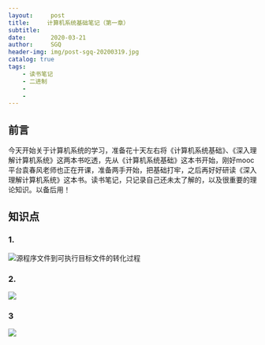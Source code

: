 ```yaml
---
layout:     post
title:     计算机系统基础笔记（第一章）
subtitle:   
date:       2020-03-21
author:     SGQ
header-img: img/post-sgq-20200319.jpg
catalog: true
tags:
    - 读书笔记
    - 二进制
    - 
    - 
---
```





## 前言

 今天开始关于计算机系统的学习，准备花十天左右将《计算机系统基础》、《深入理解计算机系统》这两本书吃透，先从《计算机系统基础》这本书开始，刚好mooc平台袁春风老师也正在开课，准备两手开始，把基础打牢，之后再好好研读《深入理解计算机系统》这本书。读书笔记，只记录自己还未太了解的，以及很重要的理论知识。以备后用！
 
 
## 知识点
 
### 1.
 
![源程序文件到可执行目标文件的转化过程](https://imgkr.cn-bj.ufileos.com/ab5dccb8-aaf9-4168-a7a2-692358dd1506.png)





### 2.

![](https://imgkr.cn-bj.ufileos.com/13c75391-9bbb-4dd3-8a12-f0fef1961dde.png)


### 3

![](https://imgkr.cn-bj.ufileos.com/568c10fc-46c5-44c2-918d-1f6549d650d9.png)